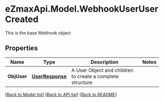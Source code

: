 # eZmaxApi.Model.WebhookUserUserCreated
This is the base Webhook object

## Properties

Name | Type | Description | Notes
------------ | ------------- | ------------- | -------------
**ObjUser** | [**UserResponse**](UserResponse.md) | A User Object and children to create a complete structure | 

[[Back to Model list]](../README.md#documentation-for-models) [[Back to API list]](../README.md#documentation-for-api-endpoints) [[Back to README]](../README.md)

